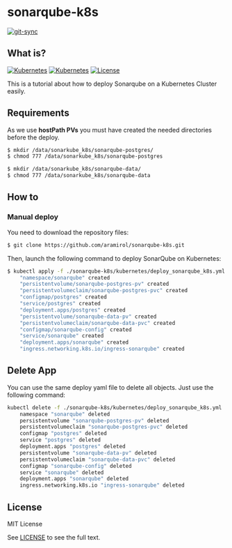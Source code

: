 # sonarqube-k8s

[![git-sync](https://github.com/aramirol/sonarqube-k8s/actions/workflows/git-sync.yml/badge.svg)](https://github.com/aramirol/sonarqube-k8s/actions/workflows/git-sync.yml)

## What is?

[![Kubernetes](https://img.shields.io/badge/kubernetes-v1.19.x-blue?logo=kubernetes&logoColor=lightgrey)](https://github.com/aramirol/istio-example)
[![Kubernetes](https://img.shields.io/badge/sonarqube-latest-darkblue?logo=sonarqube&logoColor=lightgrey)](https://github.com/aramirol/istio-example)
[![License](https://img.shields.io/badge/license-MIT-green?logo=github&logoColor=lightgrey)](https://github.com/aramirol/sonarqube-k8s/blob/main/LICENSE.md)

This is a tutorial about how to deploy Sonarqube on a Kubernetes Cluster easily.

## Requirements

As we use **hostPath PVs** you must have created the needed directories before the deploy.

```sh
$ mkdir /data/sonarkube_k8s/sonarqube-postgres/
$ chmod 777 /data/sonarkube_k8s/sonarqube-postgres
```
```sh
$ mkdir /data/sonarkube_k8s/sonarqube-data/
$ chmod 777 /data/sonarkube_k8s/sonarqube-data
```

## How to
### Manual deploy

You need to download the repository files: 

```sh
$ git clone https://github.com/aramirol/sonarqube-k8s.git
```

Then, launch the following command to deploy SonarQube on Kubernetes:

```sh
$ kubectl apply -f ./sonarqube-k8s/kubernetes/deploy_sonarqube_k8s.yml
    "namespace/sonarqube" created
    "persistentvolume/sonarqube-postgres-pv" created
    "persistentvolumeclaim/sonarqube-postgres-pvc" created
    "configmap/postgres" created
    "service/postgres" created
    "deployment.apps/postgres" created
    "persistentvolume/sonarqube-data-pv" created
    "persistentvolumeclaim/sonarqube-data-pvc" created
    "configmap/sonarqube-config" created
    "service/sonarqube" created
    "deployment.apps/sonarqube" created
    "ingress.networking.k8s.io/ingress-sonarqube" created
```

## Delete App

You can use the same deploy yaml file to delete all objects. Just use the following command:

```sh
kubectl delete -f ./sonarqube-k8s/kubernetes/deploy_sonarqube_k8s.yml
    namespace "sonarqube" deleted
    persistentvolume "sonarqube-postgres-pv" deleted
    persistentvolumeclaim "sonarqube-postgres-pvc" deleted
    configmap "postgres" deleted
    service "postgres" deleted
    deployment.apps "postgres" deleted
    persistentvolume "sonarqube-data-pv" deleted
    persistentvolumeclaim "sonarqube-data-pvc" deleted
    configmap "sonarqube-config" deleted
    service "sonarqube" deleted
    deployment.apps "sonarqube" deleted
    ingress.networking.k8s.io "ingress-sonarqube" deleted
```

## License

MIT License

See [LICENSE](https://github.com/aramirol/sonarqube-k8s/blob/main/LICENSE) to see the full text.
